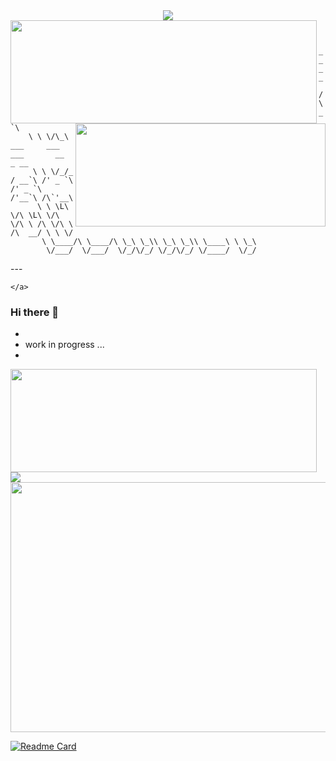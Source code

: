 <div align="center">
	<a href="https://github.com/ConnerWill">
		<img align="center" src="https://bingimages.herokuapp.com/unsplash2" />
	</a>
</div>

<div align="left">
	<a href="https://github.com/ConnerWill">
		<img align="left" width="490" height="165" src="https://github-readme-stats.vercel.app/api?username=ConnerWill&&show_icons=true&theme=radical&line_height=27&v=5"/>
		</div>
<div align="right">
	<a href="https://github.com/ConnerWill">
		<img align="right" width="400" height="165" src="https://github-readme-stats.vercel.app/api/top-langs/?username=ConnerWill&theme=radical&hide=" />
	</a>
</div>

<p>
<code>
      ____    
    /\  _ `\                                         
    \ \ \/\_\    ___     ___      ___       __    _ __ 
     \ \ \/_/_  / __`\ /' _ `\  /' _ `\   /'__`\ /\`'__\
      \ \ \L\ \/\ \L\ \/\ \/\ \ /\ \/\ \ /\  __/ \ \ \/
       \ \____/\ \____/\ \_\ \_\\ \_\ \_\\ \____\ \ \_\
        \/___/  \/___/  \/_/\/_/ \/_/\/_/ \/____/  \/_/			
</code>
</p>
---

	
	</a>


### Hi there 👋

*
* work in progress ...
*


<p>
  <img align="left" width="490" height="165" src="https://github-readme-stats.vercel.app/api?username=ConnerWill&show_icons=true&hide_border=false&line_height=20&title_color=f69673&icon_color=1b93c9&show_owner=true"/>
<p>
<img src="http://views.whatilearened.today/views/github/ConnerWill/views.svg"/>
<!--
    <a href="htts://connerwill.com"><img src="https://img.shields.io/website?label=Website%20status%20%3A&url=htts://connerwill.com"/></a>

![](https://img.shields.io/website?down_color=lightgrey&down_message=offline&up_color=blue&up_message=online&url=https%3A%2F%2Fdampsock.com)
-->
	  
<a href="https://github.com/ConnerWill/"><img src="https://img.shields.io/github/followers/ConnerWill?color=%234CC61E&label=GitHub%20Followers%20%3A"/></a>
    <a href="https://github.com/ConnerWill?tab=repositories"><img src="https://badges.frapsoft.com/os/v2/open-source.svg?v=103"/></a>
    <a href="https://github.com/ConnerWill"><img src="https://img.shields.io/badge/Ask%20me-anything-1abc9c.svg"/></a>
    <img src="https://img.shields.io/badge/Os-Debian-a80030"/>
	<p>
    </p>
    <br/><br/>
<p>  
	  
  </p>
</p><br/><br/>
<p>


<div align="center">
<!--
  <br>
	<img src="" width="200" height="200">
	<br>
-->
    	<img src="https://bingimages.herokuapp.com/unsplash1" width="800" height="400">
</div>


<!--
**ConnerWill/ConnerWill** is a ✨ _special_ ✨ repository because its `README.md` (this file) appears on your GitHub profile.
-->


[![Readme Card](https://github-readme-stats.vercel.app/api/pin/?username=connerwill&repo=CAPshift)](https://github.com/connerwill/capshift)

